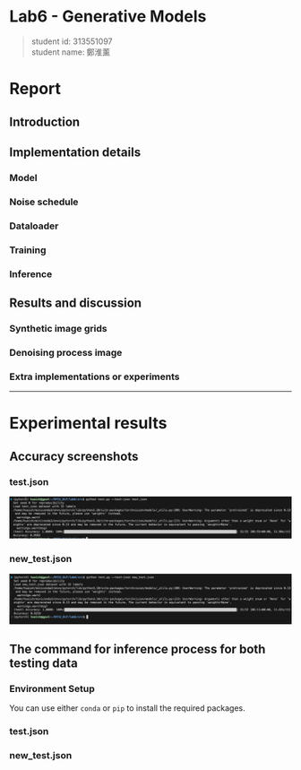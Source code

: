 # Lab6 - Generative Models

> student id: 313551097  
> student name: 鄭淮薰

# Report

## Introduction

## Implementation details

### Model
### Noise schedule
### Dataloader
### Training
### Inference

## Results and discussion
### Synthetic image grids
### Denoising process image
### Extra implementations or experiments
---

# Experimental results

## Accuracy screenshots

### test.json

![test.png](img/test.png)

### new_test.json

![new_test.png](img/new_test.png)

## The command for inference process for both testing data

### Environment Setup



You can use either `conda` or `pip` to install the required packages.


### test.json


### new_test.json
